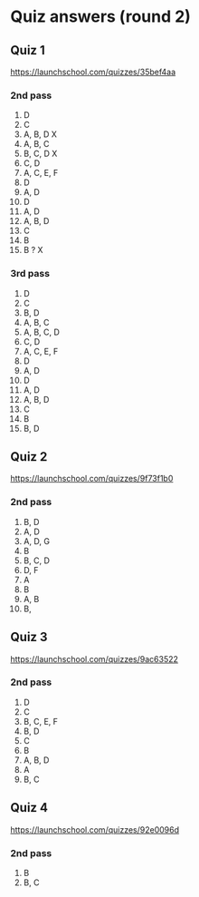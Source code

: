 # Quiz answers (round 2)

## Quiz 1
https://launchschool.com/quizzes/35bef4aa

### 2nd pass
1.  D
2.  C
3.  A, B, D   X
4.  A, B, C
5.  B, C, D   X
6.  C, D
7.  A, C, E, F
8.  D
9.  A, D
10. D
11. A, D
12. A, B, D
13. C
14. B
15. B ?       X
### 3rd pass
1.  D
2.  C
3.  B, D
4.  A, B, C
5.  A, B, C, D
6.  C, D
7.  A, C, E, F
8.  D
9.  A, D
10. D
11. A, D
12. A, B, D
13. C
14. B
15. B, D


## Quiz 2
https://launchschool.com/quizzes/9f73f1b0

### 2nd pass
1.  B, D
2.  A, D
3.  A, D, G
4.  B
5.  B, C, D
6.  D, F
7.  A
8.  B
9.  A, B
10. B, 


## Quiz 3
https://launchschool.com/quizzes/9ac63522

### 2nd pass
1.  D
2.  C
3.  B, C, E, F
4.  B, D
5.  C
6.  B
7.  A, B, D
8.  A
9.  B, C

## Quiz 4
https://launchschool.com/quizzes/92e0096d

### 2nd pass
1.  B
2.  B, C


